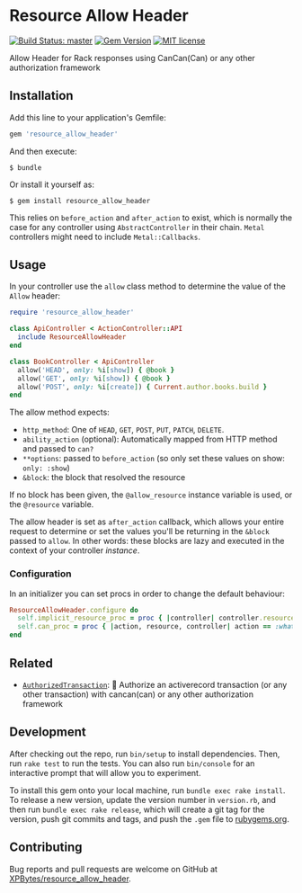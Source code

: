 # Resource Allow Header

[![Build Status: master](https://travis-ci.com/XPBytes/resource_allow_header.svg)](https://travis-ci.com/XPBytes/resource_allow_header) 
[![Gem Version](https://badge.fury.io/rb/resource_allow_header.svg)](https://badge.fury.io/rb/resource_allow_header)
[![MIT license](http://img.shields.io/badge/license-MIT-brightgreen.svg)](http://opensource.org/licenses/MIT)

Allow Header for Rack responses using CanCan(Can) or any other authorization framework

## Installation

Add this line to your application's Gemfile:

```ruby
gem 'resource_allow_header'
```

And then execute:

    $ bundle

Or install it yourself as:

    $ gem install resource_allow_header
    
This relies on `before_action` and `after_action` to exist, which is normally the case for any controller using 
`AbstractController` in their chain. `Metal` controllers might need to include `Metal::Callbacks`. 

## Usage

In your controller use the `allow` class method to determine the value of the `Allow` header:
```ruby
require 'resource_allow_header'

class ApiController < ActionController::API
  include ResourceAllowHeader
end

class BookController < ApiController
  allow('HEAD', only: %i[show]) { @book }
  allow('GET', only: %i[show]) { @book }
  allow('POST', only: %i[create]) { Current.author.books.build }
end
```

The allow method expects:
- `http_method`: One of `HEAD`, `GET`, `POST`, `PUT`, `PATCH`, `DELETE`.
- `ability_action` (optional): Automatically mapped from HTTP method and passed to `can?`
- `**options`: passed to `before_action` (so only set these values on show: `only: :show`)
- `&block`: the block that resolved the resource

If no block has been given, the `@allow_resource` instance variable is used, or the `@resource` variable.

The allow header is set as `after_action` callback, which allows your entire request to determine or set the
values you'll be returning in the `&block` passed to `allow`. In other words: these blocks are lazy and
executed in the context of your controller _instance_.

### Configuration

In an initializer you can set procs in order to change the default behaviour:

```ruby
ResourceAllowHeader.configure do
  self.implicit_resource_proc = proc { |controller| controller.resource }
  self.can_proc = proc { |action, resource, controller| action == :whatever || controller.can?(action, resource) }
end
```

## Related

- [`AuthorizedTransaction`](https://github.com/XPBytes/authorized_transaction): :closed_lock_with_key: Authorize an activerecord transaction (or any other transaction) with cancan(can) or any other authorization framework

## Development

After checking out the repo, run `bin/setup` to install dependencies. Then, run `rake test` to run the tests. You can
also run `bin/console` for an interactive prompt that will allow you to experiment.

To install this gem onto your local machine, run `bundle exec rake install`. To release a new version, update the
version number in `version.rb`, and then run `bundle exec rake release`, which will create a git tag for the version,
push git commits and tags, and push the `.gem` file to [rubygems.org](https://rubygems.org).

## Contributing

Bug reports and pull requests are welcome on GitHub at [XPBytes/resource_allow_header](https://github.com/XPBytes/resource_allow_header).
